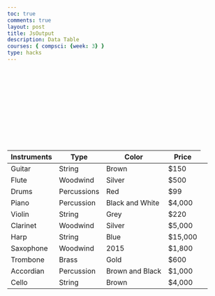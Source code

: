 ```yaml
---
toc: true
comments: true
layout: post
title: JsOutput
description: Data Table
courses: { compsci: {week: 3} }
type: hacks
---
```


<head>
    <!-- load jQuery and DataTables output style and scripts -->
    <link rel="stylesheet" type="text/css" href="https://cdn.datatables.net/1.13.4/css/jquery.dataTables.min.css">
    <script type="text/javascript" language="javascript" src="https://code.jquery.com/jquery-3.6.0.min.js"></script>
    <script>var define = null;</script>
    <script type="text/javascript" language="javascript" src="https://cdn.datatables.net/1.13.4/js/jquery.dataTables.min.js"></script>
</head>

<!-- Body contains the contents of the Document -->
<body>
    <table id="demo" class="table">
        <thead>
            <tr>
                <th>Instruments</th>
                <th>Type</th>
                <th>Color</th>
                <th>Price</th>
            </tr>
        </thead>
        <tbody>
            <tr>
                <td>Guitar</td>
                <td>String</td>
                <td>Brown</td>
                <td>$150</td>
            </tr>
            <tr>
                <td>Flute</td>
                <td>Woodwind</td>
                <td>Silver</td>
                <td>$500</td>
                <td></td>
            </tr>
            <tr>
                <td>Drums</td>
                <td>Percussions</td>
                <td>Red</td>
                <td>$99</td>
                <td></td>
            </tr>
            <tr>
                <td>Piano</td>
                <td>Percussion</td>
                <td>Black and White</td>
                <td>$4,000</td>
                <td></td>
            </tr>
            <tr>
                <td>Violin</td>
                <td>String</td>
                <td>Grey</td>
                <td>$220</td>
                <td></td>
            </tr>
            <tr>
                <td>Clarinet</td>
                <td>Woodwind</td>
                <td>Silver</td>
                <td>$5,000</td>
                <td></td>
            </tr>
            <tr>
                <td>Harp</td>
                <td>String</td>
                <td>Blue</td>
                <td>$15,000</td>
                <td></td>
            </tr>
            <tr>
                <td>Saxophone</td>
                <td>Woodwind</td>
                <td>2015</td>
                <td>$1,800</td>
                <td></td>
            </tr>
            <tr>
                <td>Trombone</td>
                <td>Brass</td>
                <td>Gold</td>
                <td>$600</td>
                <td></td>
            </tr>
            <tr>
                <td>Accordian</td>
                <td>Percussion</td>
                <td>Brown and Black</td>
                <td>$1,000</td>
                <td></td>
            </tr>
            <tr>
                <td>Cello</td>
                <td>String</td>
                <td>Brown</td>
                <td>$4,000</td>
                <td></td>
            </tr>
        </tbody>
    </table>
</body>

<!-- Script is used to embed executable code -->
<script>
    $("#demo").DataTable();
</script>
